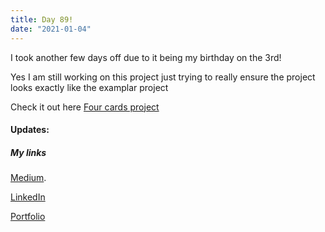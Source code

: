 ```yaml
---
title: Day 89!
date: "2021-01-04"
---
```


I took another few days off due to it being my birthday on the 3rd!

Yes I am still working on this project just trying to really ensure the project looks exactly like the examplar project

Check it out here [Four cards project](https://github.com/jokale/4comp)


#### Updates:



##### My links 
[Medium](https://medium.com/@kalemajoanna).

[LinkedIn](https://www.linkedin.com/in/joanna-e-kalema-a5a5b4136/)

[Portfolio](https://joannathedeveloper.netlify.app/)



